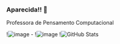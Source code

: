 ### Aparecida!! 👋


Professora de Pensamento Computacional


!![image](https://user-images.githubusercontent.com/108874543/179277668-fcc312eb-cb3d-4de7-ba7b-ec97e0d39b6f.png) -
!![image](https://user-images.githubusercontent.com/108874543/179278548-dfaa13ee-411c-41b4-a7cd-c680856169bf.png)
!![GitHub Stats](https://github-readme-stats.vercel.app/api?username=cidaci2000&show_icons=true)


